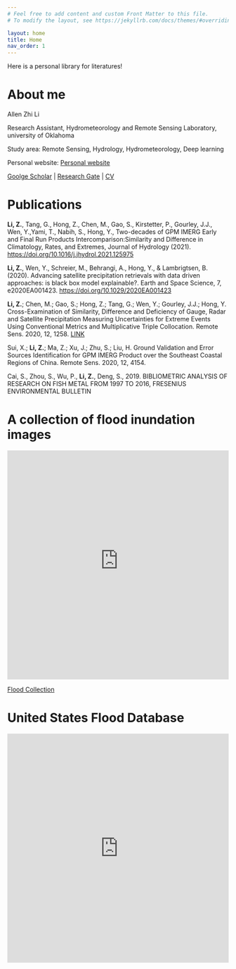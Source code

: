 ```yaml
---
# Feel free to add content and custom Front Matter to this file.
# To modify the layout, see https://jekyllrb.com/docs/themes/#overriding-theme-defaults

layout: home
title: Home
nav_order: 1
---
```


Here is a personal library for literatures!

# About me

Allen Zhi Li

Research Assistant, Hydrometeorology and Remote Sensing Laboratory, university of Oklahoma

Study area: Remote Sensing, Hydrology, Hydrometeorology, Deep learning

Personal website: [Personal website](http://smartallen.me)

[Goolge Scholar](https://scholar.google.com.sg/citations?user=JQ7mr1QAAAAJ&hl=en) | [Research Gate](https://www.researchgate.net/profile/Zhi_Li232) | [CV](https://github.com/chrimerss/allenslib/blob/master/src/resume.pdf) 



# Publications

__Li, Z.__, Tang, G., Hong, Z., Chen, M., Gao, S., Kirstetter, P., Gourley, J.J., Wen, Y.,Yami, T., Nabih, S., Hong, Y., Two-decades of GPM IMERG Early and Final Run Products Intercomparison:Similarity and Difference in Climatology, Rates, and Extremes, Journal of Hydrology (2021). https://doi.org/10.1016/j.jhydrol.2021.125975

__Li, Z.__, Wen, Y., Schreier, M., Behrangi, A., Hong, Y., & Lambrigtsen, B. (2020). Advancing satellite precipitation retrievals with data driven approaches: is black box model explainable?. Earth and Space Science, 7, e2020EA001423. https://doi.org/10.1029/2020EA001423

__Li, Z.__; Chen, M.; Gao, S.; Hong, Z.; Tang, G.; Wen, Y.; Gourley, J.J.; Hong, Y. Cross-Examination of Similarity, Difference and Deficiency of Gauge, Radar and Satellite Precipitation Measuring Uncertainties for Extreme Events Using Conventional Metrics and Multiplicative Triple Collocation. Remote Sens. 2020, 12, 1258. [LINK](https://www.mdpi.com/2072-4292/12/8/1258)

Sui, X.; __Li, Z.__; Ma, Z.; Xu, J.; Zhu, S.; Liu, H. Ground Validation and Error Sources Identification for GPM IMERG Product over the Southeast Coastal Regions of China. Remote Sens. 2020, 12, 4154.

Cai, S., Zhou, S., Wu, P., __Li, Z.__, Deng, S., 2019. BIBLIOMETRIC ANALYSIS OF RESEARCH ON FISH METAL FROM 1997 TO 2016, FRESENIUS ENVIRONMENTAL BULLETIN

# A collection of flood inundation images
<iframe width="100%" height="520" frameborder="0" src="https://chrimerss.users.earthengine.app/view/floodcollections" allowfullscreen webkitallowfullscreen mozallowfullscreen oallowfullscreen msallowfullscreen></iframe>

[Flood Collection](https://chrimerss.users.earthengine.app/view/floodcollections)

# United States Flood Database
<iframe width="100%" height="520" frameborder="0" src="https://chrimerss.carto.com/builder/023325b4-8b95-40cf-a9f5-b3dcf71d4a41/embed" allowfullscreen webkitallowfullscreen mozallowfullscreen oallowfullscreen msallowfullscreen></iframe>

<script type="text/javascript" src="//rf.revolvermaps.com/0/0/8.js?i=5umllokrmxu&amp;m=0&amp;c=ff0000&amp;cr1=ffffff&amp;f=arial&amp;l=33" async="async"></script>
